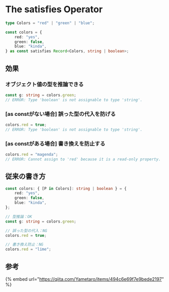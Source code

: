 # The satisfies Operator

```typescript
type Colors = "red" | "green" | "blue";

const colors = {
    red: "yes",
    green: false,
    blue: "kinda",
} as const satisfies Record<Colors, string | boolean>;
```

## 効果

### オブジェクト値の型を推論できる

```typescript
const g: string = colors.green;
// ERROR: Type 'boolean' is not assignable to type 'string'.
```

### \[as constがない場合] 誤った型の代入を防げる

```typescript
colors.red = true;
// ERROR: Type 'boolean' is not assignable to type 'string'.
```

### \[as constがある場合] 書き換えを防止する

```typescript
colors.red = "magenda";
// ERROR: Cannot assign to 'red' because it is a read-only property.
```

## 従来の書き方

```typescript
const colors: { [P in Colors]: string | boolean } = {
    red: "yes",
    green: false,
    blue: "kinda",
};

// 型推論：OK
const g: string = colors.green;

// 誤った型の代入：NG
colors.red = true;

// 書き換え防止：NG
colors.red = "lime";

```

## 参考

{% embed url="https://qiita.com/Yametaro/items/494c6e69f7e9bede2197" %}

